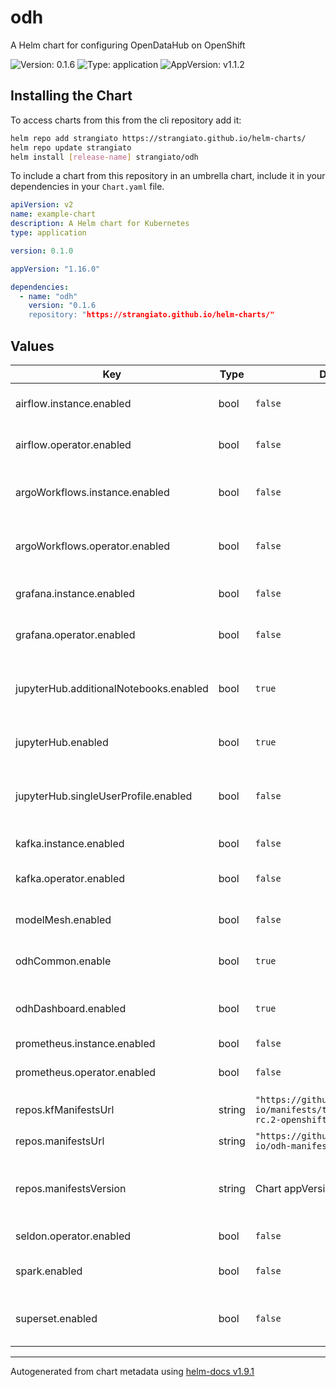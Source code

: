 # odh

A Helm chart for configuring OpenDataHub on OpenShift

![Version: 0.1.6](https://img.shields.io/badge/Version-0.1.6-informational?style=flat-square) ![Type: application](https://img.shields.io/badge/Type-application-informational?style=flat-square) ![AppVersion: v1.1.2](https://img.shields.io/badge/AppVersion-v1.1.2-informational?style=flat-square)

## Installing the Chart

To access charts from this from the cli repository add it:

```sh
helm repo add strangiato https://strangiato.github.io/helm-charts/
helm repo update strangiato
helm install [release-name] strangiato/odh
```

To include a chart from this repository in an umbrella chart, include it in your dependencies in your `Chart.yaml` file.

```yaml
apiVersion: v2
name: example-chart
description: A Helm chart for Kubernetes
type: application

version: 0.1.0

appVersion: "1.16.0"

dependencies:
  - name: "odh"
    version: "0.1.6
    repository: "https://strangiato.github.io/helm-charts/"
```

## Values

| Key | Type | Default | Description |
|-----|------|---------|-------------|
| airflow.instance.enabled | bool | `false` | Enable install of the Airflow instance |
| airflow.operator.enabled | bool | `false` | Enable install of the Airflow Operator |
| argoWorkflows.instance.enabled | bool | `false` | Enable install of the Argo Workflows instance |
| argoWorkflows.operator.enabled | bool | `false` | Enable install of the Argo Workflows Operator |
| grafana.instance.enabled | bool | `false` | Enable install of a Grafana instance |
| grafana.operator.enabled | bool | `false` | Enable install of the Grafana Operator |
| jupyterHub.additionalNotebooks.enabled | bool | `true` | Enable the install of additional Jupyter Notebook images |
| jupyterHub.enabled | bool | `true` | Enable the install of a JupyterHub instance |
| jupyterHub.singleUserProfile.enabled | bool | `false` | Enable the configuration of a singleUserProfile for JupyterHub |
| kafka.instance.enabled | bool | `false` | Enable install of a Kafka instance |
| kafka.operator.enabled | bool | `false` | Enable install of the Strimzi Kafka Operator |
| modelMesh.enabled | bool | `false` | Enable install of the Model Mesh instnace |
| odhCommon.enable | bool | `true` | Enable install of ODH Common resources |
| odhDashboard.enabled | bool | `true` | Enable install of the ODH Dashboard instance |
| prometheus.instance.enabled | bool | `false` |  |
| prometheus.operator.enabled | bool | `false` | Enable install of the Prometheus Operator |
| repos.kfManifestsUrl | string | `"https://github.com/opendatahub-io/manifests/tarball/v1.4.0-rc.2-openshift"` | KubeFlow manifest URL |
| repos.manifestsUrl | string | `"https://github.com/opendatahub-io/odh-manifests/tarball/"` | ODH Manifests URL base |
| repos.manifestsVersion | string | Chart appVersion | Used to overwrite teh manifestsURL version from the chart appVersion |
| seldon.operator.enabled | bool | `false` | Enable install of Seldon Operator |
| spark.enabled | bool | `false` | Enable install of the Spark Operator |
| superset.enabled | bool | `false` | Enable install of Apache Superset instance |

----------------------------------------------
Autogenerated from chart metadata using [helm-docs v1.9.1](https://github.com/norwoodj/helm-docs/releases/v1.9.1)

